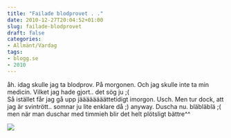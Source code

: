 ```yaml
---
title: "Failade blodprovet . ."
date: 2010-12-27T20:04:52+01:00
slug: failade-blodprovet
draft: false
categories:
- Allmänt/Vardag
tags:
- blogg.se
- 2010
---
```

åh. idag skulle jag ta blodprov. På morgonen. Och jag skulle inte ta min medicin. Vilket jag hade gjort.. det sög ju ;(  
Så istället får jag gå upp jäääääääättetidigt imorgon. Usch. Men tur dock, att jag är svintrött.. somnar ju lite enklare då ;) anyway. Duscha nu. bläbläblä ;( men när man duschar med timmieh blir det helt plötsligt bättre^^  
  
![](/assets/images/blogg.se/jagtim_123752131.jpg)